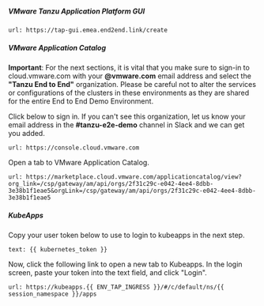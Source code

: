
##### VMware Tanzu Application Platform GUI
```dashboard:open-url
url: https://tap-gui.emea.end2end.link/create
```

##### VMware Application Catalog
**Important**: For the next sections, it is vital that you  make sure to sign-in to cloud.vmware.com with your **@vmware.com** email address and select the **"Tanzu End to End"** organization. Please be careful not to alter the services or configurations of the clusters in these environments as they are shared for the entire End to End Demo Environment.

Click below to sign in. If you can't see this organization, let us know your email address in the **#tanzu-e2e-demo** channel in Slack and we can get you added.
```dashboard:open-url
url: https://console.cloud.vmware.com
```

Open a tab to VMware Application Catalog.
```dashboard:open-url
url: https://marketplace.cloud.vmware.com/applicationcatalog/view?org_link=/csp/gateway/am/api/orgs/2f31c29c-e042-4ee4-8dbb-3e38b1f1eae5&orgLink=/csp/gateway/am/api/orgs/2f31c29c-e042-4ee4-8dbb-3e38b1f1eae5
```

##### KubeApps
Copy your user token below to use to login to kubeapps in the next step.
```workshop:copy
text: {{ kubernetes_token }}
```

Now, click the following link to open a new tab to Kubeapps. In the login screen, paste your token into the text field, and click "Login".  
```dashboard:open-url
url: https://kubeapps.{{ ENV_TAP_INGRESS }}/#/c/default/ns/{{ session_namespace }}/apps
```


